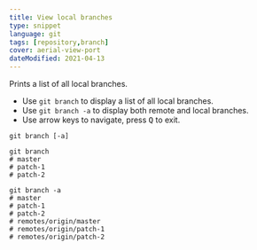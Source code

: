 ```yaml
---
title: View local branches
type: snippet
language: git
tags: [repository,branch]
cover: aerial-view-port
dateModified: 2021-04-13
---
```


Prints a list of all local branches.

- Use `git branch` to display a list of all local branches.
- Use `git branch -a` to display both remote and local branches.
- Use arrow keys to navigate, press <kbd>Q</kbd> to exit.

```shell
git branch [-a]
```

```shell
git branch
# master
# patch-1
# patch-2

git branch -a
# master
# patch-1
# patch-2
# remotes/origin/master
# remotes/origin/patch-1
# remotes/origin/patch-2
```
